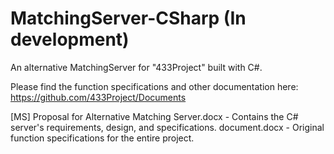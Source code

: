 # MatchingServer-CSharp (In development)

An alternative MatchingServer for "433Project" built with C#.

Please find the function specifications and other documentation here:
https://github.com/433Project/Documents

[MS] Proposal for Alternative Matching Server.docx - Contains the C# server's requirements, design, and specifications.
document.docx - Original function specifications for the entire project.
